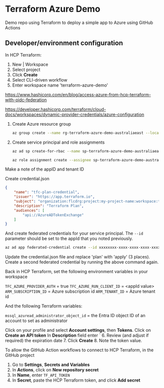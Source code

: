 # Terraform Azure Demo

Demo repo using Terraform to deploy a simple app to Azure using GitHub Actions

## Developer/environment configuration

In HCP Terraform:

1. New | Workspace
2. Select project
3. Click **Create**
4. Select CLI-driven workflow
5. Enter workspace name 'terraform-azure-demo'

<https://www.hashicorp.com/en/blog/access-azure-from-hcp-terraform-with-oidc-federation>

<https://developer.hashicorp.com/terraform/cloud-docs/workspaces/dynamic-provider-credentials/azure-configuration>

1. Create Azure resource group

    ```bash
    az group create --name rg-terraform-azure-demo-australiaeast --location australiaeast
    ```

2. Create service principal and role assignments

    ```bash
    az ad sp create-for-rbac --name sp-terraform-azure-demo-australiaeast --role Contributor --scopes /subscriptions/00000000-0000-0000-0000-000000000000/resourceGroups/rg-terraform-azure-demo-australiaeast

    az role assignment create --assignee sp-terraform-azure-demo-australiaeast --role "Role Based Access Control Administrator" --scope /subscriptions/00000000-0000-0000-0000-000000000000/resourceGroups/rg-terraform-azure-demo-australiaeast
    ```

Make a note of the appID and tenant ID

Create credential.json

```json
{
    "name": "tfc-plan-credential",
    "issuer": "https://app.terraform.io",
    "subject": "organization:flcdrg:project:my-project-name:workspace:terraform-azure-demo:run_phase:plan",
    "description": "Terraform Plan",
    "audiences": [
        "api://AzureADTokenExchange"
    ]
}
```

And create federated credentials for your service principal. The `--id` parameter should be set to the appId that you noted previously.

```bash
az ad app federated-credential create --id xxxxxxxx-xxxx-xxxx-xxxx-xxxxxxxxxxxx --parameters credential.json
```

Update the credential.json file and replace 'plan' with 'apply' (3 places). Create a second federated credential by running the above command again.

Back in HCP Terraform, set the following environment variables in your workspace

`TFC_AZURE_PROVIDER_AUTH` = true
`TFC_AZURE_RUN_CLIENT_ID` = \<appId value\>
`ARM_SUBSCRIPTION_ID` = Azure subscription id
`ARM_TENANT_ID` = Azure tenant id

And the following Terraform variables:

`mssql_azuread_administrator_object_id` = the Entra ID object ID of an account to set as administrator

Click on your profile and select **Account settings**, then **Tokens**.
Click on **Create an API token**
In **Description** field enter `
6. Review (and adjust if required) the expiration date
7. Click **Create**
8. Note the token value.

To allow the GitHub Action workflows to connect to HCP Terraform, in the GitHub project

1. Go to **Settings**, **Secrets and Variables**
2. In **Actions**, click on **New repository secret**
3. In **Name**, enter `TF_API_TOKEN`
4. In **Secret**, paste the HCP Terraform token, and click **Add secret**

